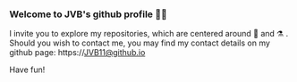 ### Welcome to JVB's github profile 👋🏻

I invite you to explore my repositories, which are centered around 🔭 and ⚗️ .
Should you wish to contact me, you may find my contact details on my github page: https://JVB11@github.io

Have fun!
<!--
**JVB11/JVB11** is a ✨ _special_ ✨ repository because its `README.md` (this file) appears on your GitHub profile.

Here are some ideas to get you started:

- 🔭 I’m currently working on ...
- 🌱 I’m currently learning ...
- 👯 I’m looking to collaborate on ...
- 🤔 I’m looking for help with ...
- 💬 Ask me about ...
- 📫 How to reach me: ...
- 😄 Pronouns: ...
- ⚡ Fun fact: ...
-->

